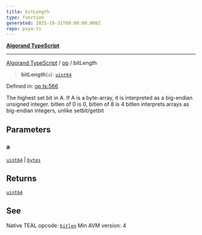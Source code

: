```yaml
---
title: bitLength
type: function
generated: 2025-10-31T00:00:00.000Z
repo: puya-ts
---
```


[**Algorand TypeScript**](docs/_md/README)

---

[Algorand TypeScript](docs/_md/modules) / [op](/reference/algorand-typescript/api/op/readme/) / bitLength

> **bitLength**(`a`): [`uint64`](/reference/algorand-typescript/api/index/type-aliases/uint64/)

Defined in: [op.ts:566](https://github.com/algorandfoundation/puya-ts/blob/main/packages/algo-ts/src/op.ts#L566)

The highest set bit in A. If A is a byte-array, it is interpreted as a big-endian unsigned integer. bitlen of 0 is 0, bitlen of 8 is 4
bitlen interprets arrays as big-endian integers, unlike setbit/getbit

## Parameters

### a

[`uint64`](/reference/algorand-typescript/api/index/type-aliases/uint64/) | [`bytes`](/reference/algorand-typescript/api/index/type-aliases/bytes/)

## Returns

[`uint64`](/reference/algorand-typescript/api/index/type-aliases/uint64/)

## See

Native TEAL opcode: [`bitlen`](https://dev.algorand.co/reference/algorand-teal/opcodes#bitlen)
Min AVM version: 4
